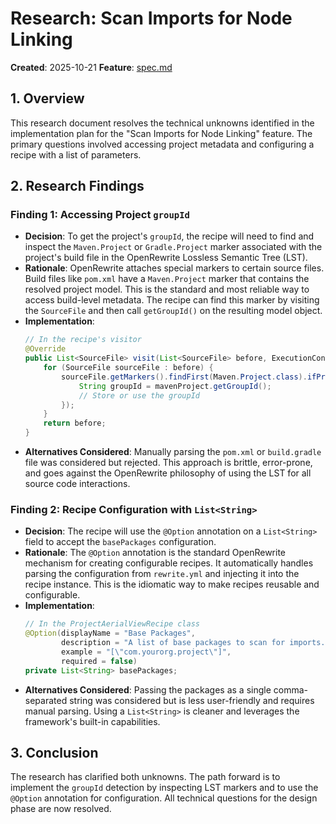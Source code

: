 # Research: Scan Imports for Node Linking

**Created**: 2025-10-21
**Feature**: [spec.md](./spec.md)

## 1. Overview

This research document resolves the technical unknowns identified in the implementation plan for the "Scan Imports for Node Linking" feature. The primary questions involved accessing project metadata and configuring a recipe with a list of parameters.

## 2. Research Findings

### Finding 1: Accessing Project `groupId`

- **Decision**: To get the project's `groupId`, the recipe will need to find and inspect the `Maven.Project` or `Gradle.Project` marker associated with the project's build file in the OpenRewrite Lossless Semantic Tree (LST).
- **Rationale**: OpenRewrite attaches special markers to certain source files. Build files like `pom.xml` have a `Maven.Project` marker that contains the resolved project model. This is the standard and most reliable way to access build-level metadata. The recipe can find this marker by visiting the `SourceFile` and then call `getGroupId()` on the resulting model object.
- **Implementation**:
    ```java
    // In the recipe's visitor
    @Override
    public List<SourceFile> visit(List<SourceFile> before, ExecutionContext ctx) {
        for (SourceFile sourceFile : before) {
            sourceFile.getMarkers().findFirst(Maven.Project.class).ifPresent(mavenProject -> {
                String groupId = mavenProject.getGroupId();
                // Store or use the groupId
            });
        }
        return before;
    }
    ```
- **Alternatives Considered**: Manually parsing the `pom.xml` or `build.gradle` file was considered but rejected. This approach is brittle, error-prone, and goes against the OpenRewrite philosophy of using the LST for all source code interactions.

### Finding 2: Recipe Configuration with `List<String>`

- **Decision**: The recipe will use the `@Option` annotation on a `List<String>` field to accept the `basePackages` configuration.
- **Rationale**: The `@Option` annotation is the standard OpenRewrite mechanism for creating configurable recipes. It automatically handles parsing the configuration from `rewrite.yml` and injecting it into the recipe instance. This is the idiomatic way to make recipes reusable and configurable.
- **Implementation**:
    ```java
    // In the ProjectAerialViewRecipe class
    @Option(displayName = "Base Packages",
            description = "A list of base packages to scan for imports.",
            example = "[\"com.yourorg.project\"]",
            required = false)
    private List<String> basePackages;
    ```
- **Alternatives Considered**: Passing the packages as a single comma-separated string was considered but is less user-friendly and requires manual parsing. Using a `List<String>` is cleaner and leverages the framework's built-in capabilities.

## 3. Conclusion

The research has clarified both unknowns. The path forward is to implement the `groupId` detection by inspecting LST markers and to use the `@Option` annotation for configuration. All technical questions for the design phase are now resolved.
